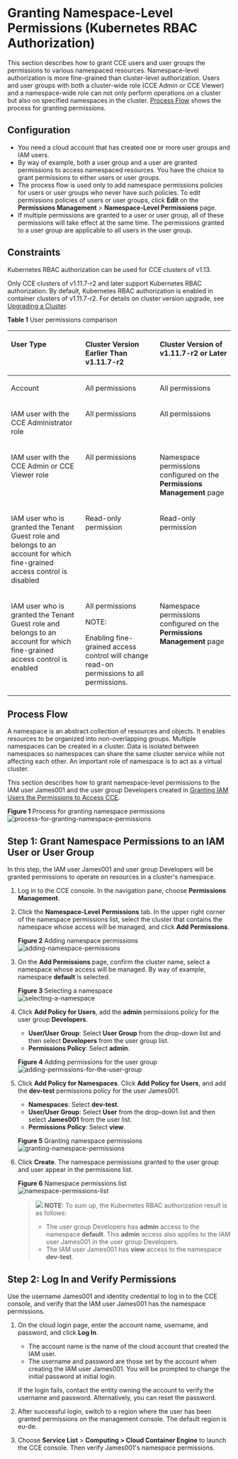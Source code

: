 # Granting Namespace-Level Permissions \(Kubernetes RBAC Authorization\)<a name="cce_01_0189"></a>

This section describes how to grant CCE users and user groups the permissions to various namespaced resources. Namespace-level authorization is more fine-grained than cluster-level authorization. Users and user groups with both a cluster-wide role \(CCE Admin or CCE Viewer\) and a namespace-wide role can not only perform operations on a cluster but also on specified namespaces in the cluster.  [Process Flow](#section41056841)  shows the process for granting permissions.

## Configuration<a name="section188449192496"></a>

-   You need a cloud account that has created one or more user groups and IAM users.
-   By way of example, both a user group and a user are granted permissions to access namespaced resources. You have the choice to grant permissions to either users or user groups.
-   The process flow is used only to add namespace permissions policies for users or user groups who never have such policies. To edit permissions policies of users or user groups, click  **Edit**  on the  **Permissions Management**  \>  **Namespace-Level Permissions**  page.
-   If multiple permissions are granted to a user or user group, all of these permissions will take effect at the same time. The permissions granted to a user group are applicable to all users in the user group.

## Constraints<a name="section1687142618538"></a>

Kubernetes RBAC authorization can be used for CCE clusters of v1.13.

Only CCE clusters of v1.11.7-r2 and later support Kubernetes RBAC authorization. By default, Kubernetes RBAC authorization is enabled in container clusters of v1.11.7-r2. For details on cluster version upgrade, see  [Upgrading a Cluster](upgrading-a-cluster.md).

**Table  1**  User permissions comparison

<a name="table886210176509"></a>
<table><thead align="left"><tr id="row14863201719502"><th class="cellrowborder" valign="top" width="33.33333333333333%" id="mcps1.2.4.1.1"><p id="p14863111718502"><a name="p14863111718502"></a><a name="p14863111718502"></a>User Type</p>
</th>
<th class="cellrowborder" valign="top" width="33.33333333333333%" id="mcps1.2.4.1.2"><p id="p18636175506"><a name="p18636175506"></a><a name="p18636175506"></a>Cluster Version Earlier Than v1.11.7-r2</p>
</th>
<th class="cellrowborder" valign="top" width="33.33333333333333%" id="mcps1.2.4.1.3"><p id="p98631617175014"><a name="p98631617175014"></a><a name="p98631617175014"></a>Cluster Version of v1.11.7-r2 or Later</p>
</th>
</tr>
</thead>
<tbody><tr id="row138631617185012"><td class="cellrowborder" valign="top" width="33.33333333333333%" headers="mcps1.2.4.1.1 "><p id="p1787744075015"><a name="p1787744075015"></a><a name="p1787744075015"></a>Account</p>
</td>
<td class="cellrowborder" valign="top" width="33.33333333333333%" headers="mcps1.2.4.1.2 "><p id="p14863717165019"><a name="p14863717165019"></a><a name="p14863717165019"></a>All permissions</p>
</td>
<td class="cellrowborder" valign="top" width="33.33333333333333%" headers="mcps1.2.4.1.3 "><p id="p18524164555119"><a name="p18524164555119"></a><a name="p18524164555119"></a>All permissions</p>
</td>
</tr>
<tr id="row138631317205019"><td class="cellrowborder" valign="top" width="33.33333333333333%" headers="mcps1.2.4.1.1 "><p id="p3878104075018"><a name="p3878104075018"></a><a name="p3878104075018"></a>IAM user with the CCE Administrator role</p>
</td>
<td class="cellrowborder" valign="top" width="33.33333333333333%" headers="mcps1.2.4.1.2 "><p id="p270032114512"><a name="p270032114512"></a><a name="p270032114512"></a>All permissions</p>
</td>
<td class="cellrowborder" valign="top" width="33.33333333333333%" headers="mcps1.2.4.1.3 "><p id="p053164611516"><a name="p053164611516"></a><a name="p053164611516"></a>All permissions</p>
</td>
</tr>
<tr id="row1386412176506"><td class="cellrowborder" valign="top" width="33.33333333333333%" headers="mcps1.2.4.1.1 "><p id="p187854025013"><a name="p187854025013"></a><a name="p187854025013"></a>IAM user with the CCE Admin or CCE Viewer role</p>
</td>
<td class="cellrowborder" valign="top" width="33.33333333333333%" headers="mcps1.2.4.1.2 "><p id="p12703172316516"><a name="p12703172316516"></a><a name="p12703172316516"></a>All permissions</p>
</td>
<td class="cellrowborder" valign="top" width="33.33333333333333%" headers="mcps1.2.4.1.3 "><p id="p986431775011"><a name="p986431775011"></a><a name="p986431775011"></a>Namespace permissions configured on the <strong id="b86254183359"><a name="b86254183359"></a><a name="b86254183359"></a>Permissions Management</strong> page</p>
</td>
</tr>
<tr id="row141962030123614"><td class="cellrowborder" valign="top" width="33.33333333333333%" headers="mcps1.2.4.1.1 "><p id="p486412177509"><a name="p486412177509"></a><a name="p486412177509"></a>IAM user who is granted the Tenant Guest role and belongs to an account for which fine-grained access control is disabled</p>
</td>
<td class="cellrowborder" valign="top" width="33.33333333333333%" headers="mcps1.2.4.1.2 "><p id="p1886418177508"><a name="p1886418177508"></a><a name="p1886418177508"></a>Read-only permission</p>
</td>
<td class="cellrowborder" valign="top" width="33.33333333333333%" headers="mcps1.2.4.1.3 "><p id="p1186471717504"><a name="p1186471717504"></a><a name="p1186471717504"></a>Read-only permission</p>
</td>
</tr>
<tr id="row28641117145019"><td class="cellrowborder" valign="top" width="33.33333333333333%" headers="mcps1.2.4.1.1 "><p id="p11879440195014"><a name="p11879440195014"></a><a name="p11879440195014"></a>IAM user who is granted the Tenant Guest role and belongs to an account for which fine-grained access control is enabled</p>
</td>
<td class="cellrowborder" valign="top" width="33.33333333333333%" headers="mcps1.2.4.1.2 "><p id="p118641617145015"><a name="p118641617145015"></a><a name="p118641617145015"></a>All permissions</p>
<div class="note" id="note13531359163519"><a name="note13531359163519"></a><a name="note13531359163519"></a><span class="notetitle"> NOTE: </span><div class="notebody"><p id="p73541859183514"><a name="p73541859183514"></a><a name="p73541859183514"></a>Enabling fine-grained access control will change read-on permissions to all permissions.</p>
</div></div>
</td>
<td class="cellrowborder" valign="top" width="33.33333333333333%" headers="mcps1.2.4.1.3 "><p id="p18864317105017"><a name="p18864317105017"></a><a name="p18864317105017"></a>Namespace permissions configured on the <strong id="b1487817843920"><a name="b1487817843920"></a><a name="b1487817843920"></a>Permissions Management</strong> page</p>
</td>
</tr>
</tbody>
</table>

## Process Flow<a name="section41056841"></a>

A namespace is an abstract collection of resources and objects. It enables resources to be organized into non-overlapping groups. Multiple namespaces can be created in a cluster. Data is isolated between namespaces so namespaces can share the same cluster service while not affecting each other. An important role of namespace is to act as a virtual cluster.

This section describes how to grant namespace-level permissions to the IAM user James001 and the user group Developers created in  [Granting IAM Users the Permissions to Access CCE](granting-iam-users-the-permissions-to-access-cce.md).

**Figure  1**  Process for granting namespace permissions<a name="fig138211475517"></a>  
![](figures/process-for-granting-namespace-permissions.png "process-for-granting-namespace-permissions")

## Step 1: Grant Namespace Permissions to an IAM User or User Group<a name="section39693318615"></a>

In this step, the IAM user James001 and user group Developers will be granted permissions to operate on resources in a cluster's namespace.

1.  Log in to the CCE console. In the navigation pane, choose  **Permissions Management**.
2.  Click the  **Namespace-Level Permissions**  tab. In the upper right corner of the namespace permissions list, select the cluster that contains the namespace whose access will be managed, and click  **Add Permissions**.

    **Figure  2**  Adding namespace permissions<a name="fig1449163112011"></a>  
    ![](figures/adding-namespace-permissions.png "adding-namespace-permissions")

3.  On the  **Add Permissions**  page, confirm the cluster name, select a namespace whose access will be managed. By way of example, namespace  **default**  is selected.

    **Figure  3**  Selecting a namespace<a name="fig12485439132014"></a>  
    ![](figures/selecting-a-namespace.png "selecting-a-namespace")

4.  Click  **Add Policy for Users**, add the  **admin**  permissions policy for the user group  **Developers**.

    -   **User/User Group**: Select  **User Group**  from the drop-down list and then select  **Developers**  from the user group list.
    -   **Permissions Policy**: Select  **admin**.

    **Figure  4**  Adding permissions for the user group<a name="fig16091311191914"></a>  
    ![](figures/adding-permissions-for-the-user-group.png "adding-permissions-for-the-user-group")

5.  Click  **Add Policy for Namespaces**. Click  **Add Policy for Users**, and add the  **dev-test**  permissions policy for the user James001.

    -   **Namespaces**: Select  **dev-test**.
    -   **User/User Group**: Select  **User**  from the drop-down list and then select  **James001**  from the user list.
    -   **Permissions Policy**: Select  **view**.

    **Figure  5**  Granting namespace permissions<a name="fig25312516202"></a>  
    ![](figures/granting-namespace-permissions.png "granting-namespace-permissions")

6.  Click  **Create**. The namespace permissions granted to the user group and user appear in the permissions list.

    **Figure  6**  Namespace permissions list<a name="fig172791058192119"></a>  
    ![](figures/namespace-permissions-list.png "namespace-permissions-list")

    >![](public_sys-resources/icon-note.gif) **NOTE:** 
    >To sum up, the Kubernetes RBAC authorization result is as follows:
    >-   The user group Developers has  **admin**  access to the namespace  **default**. This  **admin**  access also applies to the IAM user James001 in the user group Developers.
    >-   The IAM user James001 has  **view**  access to the namespace  **dev-test**.


## Step 2: Log In and Verify Permissions<a name="section191001533766"></a>

Use the username James001 and identity credential to log in to the CCE console, and verify that the IAM user James001 has the namespace permissions.

1.  On the cloud login page, enter the account name, username, and password, and click  **Log In**.

    -   The account name is the name of the cloud account that created the IAM user.
    -   The username and password are those set by the account when creating the IAM user James001. You will be prompted to change the initial password at initial login.

    If the login fails, contact the entity owning the account to verify the username and password. Alternatively, you can reset the password.

2.  After successful login, switch to a region where the user has been granted permissions on the management console. The default region is eu-de.
3.  Choose  **Service List**  \>  **Computing \> Cloud Container Engine**  to launch the CCE console. Then verify James001's namespace permissions.

